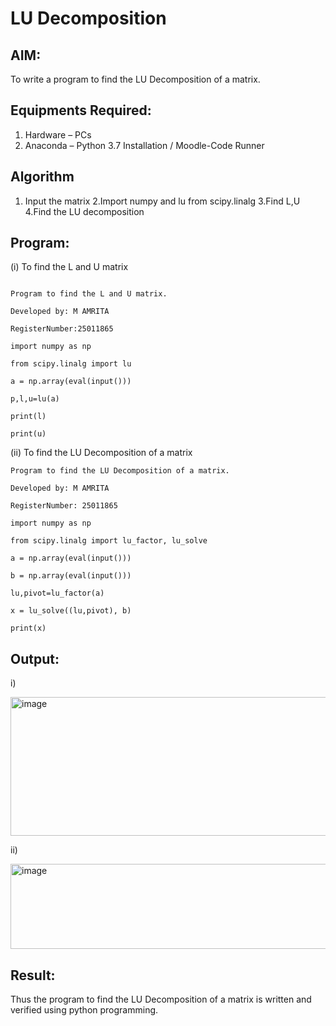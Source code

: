 # LU Decomposition 

## AIM:
To write a program to find the LU Decomposition of a matrix.

## Equipments Required:
1. Hardware – PCs
2. Anaconda – Python 3.7 Installation / Moodle-Code Runner

## Algorithm
1. Input the matrix
2.Import numpy and lu from scipy.linalg
3.Find L,U
4.Find the LU decomposition  
 
## Program:
(i) To find the L and U matrix
```

Program to find the L and U matrix.

Developed by: M AMRITA

RegisterNumber:25011865

import numpy as np

from scipy.linalg import lu

a = np.array(eval(input()))

p,l,u=lu(a)

print(l)

print(u)

```
(ii) To find the LU Decomposition of a matrix
```
Program to find the LU Decomposition of a matrix.

Developed by: M AMRITA

RegisterNumber: 25011865

import numpy as np

from scipy.linalg import lu_factor, lu_solve

a = np.array(eval(input()))

b = np.array(eval(input()))

lu,pivot=lu_factor(a)

x = lu_solve((lu,pivot), b)

print(x)

```

## Output:

i)

<img width="624" height="222" alt="image" src="https://github.com/user-attachments/assets/bce2efea-4076-442e-8fa1-7fc7322a73d5" />

ii)

<img width="613" height="136" alt="image" src="https://github.com/user-attachments/assets/ea9b2645-7325-42e0-91bd-d75ba3473928" />

## Result:

Thus the program to find the LU Decomposition of a matrix is written and verified using python programming.

